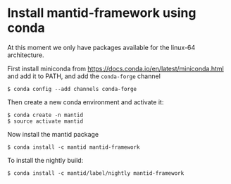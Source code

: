 
# Install mantid-framework using conda

At this moment we only have packages available for the linux-64 architecture.


First install miniconda from https://docs.conda.io/en/latest/miniconda.html and add it to PATH, and add the `conda-forge` channel

```
$ conda config --add channels conda-forge
```

Then create a new conda environment and activate it:

```
$ conda create -n mantid
$ source activate mantid
```

Now install the mantid package
```
$ conda install -c mantid mantid-framework
```

To install the nightly build:
```
$ conda install -c mantid/label/nightly mantid-framework
```

